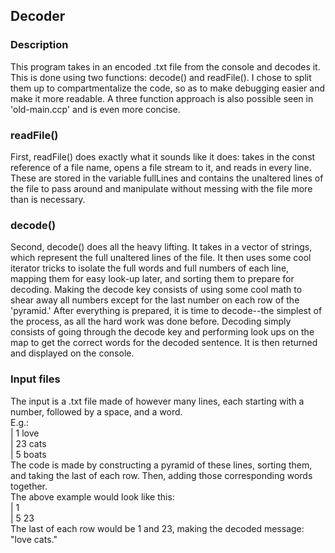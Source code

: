## Decoder  
### Description  
This program takes in an encoded .txt file from the console and decodes it. This is done using two functions: decode() and readFile(). 
I chose to split them up to compartmentalize the code, so as to make debugging easier and make it more readable. A three function approach 
is also possible seen in 'old-main.ccp' and is even more concise.  

### readFile()  
First, readFile() does exactly what it sounds like it does: takes in the const reference of a file name, opens a file stream to it, 
and reads in every line. These are stored in the variable fullLines and contains the unaltered lines of the file to pass around and 
manipulate without messing with the file more than is necessary.  

### decode()  
Second, decode() does all the heavy lifting. It takes in a vector of strings, which represent the full unaltered lines of the file. 
It then uses some cool iterator tricks to isolate the full words and full numbers of each line, mapping them for easy look-up later, 
and sorting them to prepare for decoding. Making the decode key consists of using some cool math to shear away all numbers except for 
the last number on each row of the 'pyramid.' After everything is prepared, it is time to decode--the simplest of the process, 
as all the hard work was done before. Decoding  simply consists of going through the decode key and performing look ups on the map to 
get the correct words for the decoded sentence. It is then returned and displayed on the console.  

### Input files  
The input is a .txt file made of however many lines, each starting with a number, followed by a space, and a word.  
E.g.:  
|   1 love  
|   23 cats  
|   5 boats  
The code is made by constructing a pyramid of these lines, sorting them, and taking the last of each row. Then, adding those corresponding words together.  
The above example would look like this:  
|     1  
|   5  23  
The last of each row would be 1 and 23, making the decoded message: "love cats."
